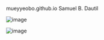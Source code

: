  mueyyeobo.github.io
Samuel B. Dautil


![image](https://github.com/mueyyeobo/mueyyeobo.github.io/assets/152352661/f9f7074e-f207-471a-bbff-51017c6ffec8)


![image](https://github.com/mueyyeobo/mueyyeobo.github.io/assets/152352661/f1dc01d4-567a-40bd-8ea5-bb037550882c)




